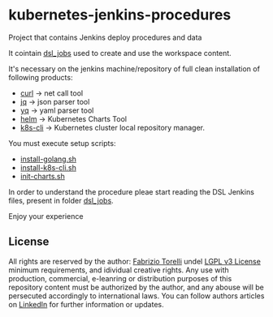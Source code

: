 # kubernetes-jenkins-procedures

Project that contains Jenkins deploy procedures and data 

It cointain [dsl_jobs](/dsl_jobs) used to create and use the workspace content.

It's necessary on the jenkins machine/repository of full clean installation of following products:
* [curl](https://curl.haxx.se/) -> net call tool
* [jq](https://stedolan.github.io/jq/) -> json parser tool
* [yq](https://mikefarah.gitbook.io/yq/) -> yaml parser tool
* [helm](https://helm.sh/) -> Kubernetes Charts Tool
* [k8s-cli](https://github.com/hellgate75/k8s-cli) -> Kubernetes cluster local repository manager.


You must execute setup scripts:
* [install-golang.sh](/install-golang.sh)
* [install-k8s-cli.sh ](/install-k8s-cli.sh)
* [init-charts.sh](/init-charts.sh)

In order to understand the procedure pleae start reading the DSL Jenkins files, present in folder  [dsl_jobs](/dsl_jobs).

Enjoy your experience

## License

All rights are reserved by the author: [Fabrizio Torelli](mailto:hellgate75@gmail.com) undel [LGPL v3 License](/LICENSE) minimum requirements, and idividual creative rights. Any use with production, commercial, e-leanring or distribution purposes of this repository content must be authorized by the author, and any abouse will be persecuted accordingly to international laws. You can follow authors articles on [LinkedIn](https://www.linkedin.com/in/fabriziotorelli) for further information or updates.
